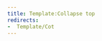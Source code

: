 ```yaml
---
title: Template:Collapse top
redirects:
-  Template/Cot
---
```


<div data-type="collapse" class="collapse">